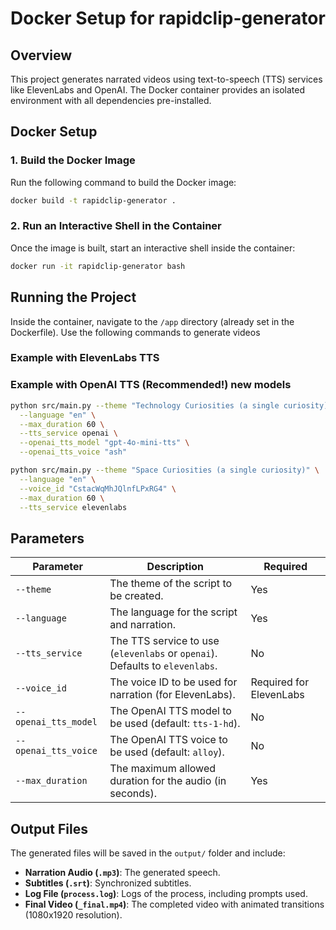 # Docker Setup for rapidclip-generator

## Overview
This project generates narrated videos using text-to-speech (TTS) services like ElevenLabs and OpenAI. The Docker container provides an isolated environment with all dependencies pre-installed.

## Docker Setup

### 1. Build the Docker Image
Run the following command to build the Docker image:

```bash
docker build -t rapidclip-generator .
```

### 2. Run an Interactive Shell in the Container
Once the image is built, start an interactive shell inside the container:

```bash
docker run -it rapidclip-generator bash
```

## Running the Project
Inside the container, navigate to the `/app` directory (already set in the Dockerfile). Use the following commands to generate videos
### Example with ElevenLabs TTS

### Example with OpenAI TTS (Recommended!) new models

```bash
python src/main.py --theme "Technology Curiosities (a single curiosity)" \
  --language "en" \
  --max_duration 60 \
  --tts_service openai \
  --openai_tts_model "gpt-4o-mini-tts" \
  --openai_tts_voice "ash"
```

```bash
python src/main.py --theme "Space Curiosities (a single curiosity)" \
  --language "en" \
  --voice_id "CstacWqMhJQlnfLPxRG4" \
  --max_duration 60 \
  --tts_service elevenlabs
```

## Parameters
| Parameter             | Description                                             | Required |
|----------------------|-----------------------------------------------------|----------|
| `--theme`           | The theme of the script to be created.               | Yes      |
| `--language`        | The language for the script and narration.           | Yes      |
| `--tts_service`     | The TTS service to use (`elevenlabs` or `openai`). Defaults to `elevenlabs`. | No       |
| `--voice_id`        | The voice ID to be used for narration (for ElevenLabs). | Required for ElevenLabs |
| `--openai_tts_model`| The OpenAI TTS model to be used (default: `tts-1-hd`). | No       |
| `--openai_tts_voice`| The OpenAI TTS voice to be used (default: `alloy`).   | No       |
| `--max_duration`    | The maximum allowed duration for the audio (in seconds). | Yes      |

## Output Files
The generated files will be saved in the `output/` folder and include:

- **Narration Audio (`.mp3`)**: The generated speech.
- **Subtitles (`.srt`)**: Synchronized subtitles.
- **Log File (`process.log`)**: Logs of the process, including prompts used.
- **Final Video (`_final.mp4`)**: The completed video with animated transitions (1080x1920 resolution).

